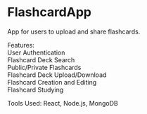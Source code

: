 # FlashcardApp

App for users to upload and share flashcards.

Features:\
User Authentication\
Flashcard Deck Search\
Public/Private Flashcards\
Flashcard Deck Upload/Download\
Flashcard Creation and Editing\
Flashcard Studying

Tools Used:
React, Node.js, MongoDB
